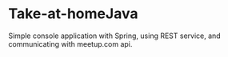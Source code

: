 # Take-at-homeJava
Simple console application with Spring, using REST service, and communicating with meetup.com api.

